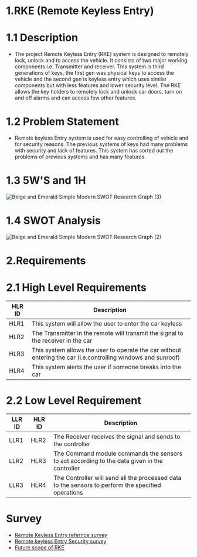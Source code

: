 # 1.RKE (Remote Keyless Entry)
 # 1.1 Description
  * The project Remote Keyless Entry (RKE) system is designed to remotely lock, unlock  and to access the vehicle. It consists of two major working components i.e. Transmitter and receiver. This system is third generations of keys, the first gen was  physical keys to access the vehicle and the second gen is keyless entry which uses  similar components but with less features and lower security level. The RKE allows the key holders to remotely lock and unlock car doors, turn on and off alarms and  can access few other features.
 # 1.2 Problem Statement
  * Remote keyless Entry system is used for easy controlling of vehicle and for security reasons. The previous systems of keys had many problems with security and lack of features. This system has sorted out the problems of previous systems and has many features.
 # 1.3 5W'S and 1H
  ![Beige and Emerald Simple Modern SWOT Research Graph (3)](https://user-images.githubusercontent.com/98879001/157755465-bba66aeb-cda4-484b-9b15-bef040721d48.png)

 # 1.4 SWOT Analysis
  ![Beige and Emerald Simple Modern SWOT Research Graph (2)](https://user-images.githubusercontent.com/98879001/157751157-9ee77acc-d9e1-4cdc-93f3-15eb9c2715b9.png)


# 2.Requirements
# 2.1 High Level Requirements
 | HLR ID | Description|
 |--------| -----------|
 |  HLR1  | This system will allow the user to enter the car keyless |
 |  HLR2  | The Transmitter in the remote will transmit the signal to the receiver in the car|
 |  HLR3  | This system allows the user to operate the car without entering the car (i.e.controlling windows and sunroof)|
 |  HLR4  | This system alerts the user if someone breaks into the car|
 
# 2.2 Low Level Requirement
 | LLR ID | HLR ID | Description |
 |--------|--------|-------------|
 | LLR1 | HLR2 | The Receiver receives the signal and sends to the controller|
 | LLR2 | HLR3 | The Command module commands the sensors to act according to the data given in the controller|
 | LLR3 | HLR4 | The Controller will send all the processed data to the sensors to perform the specified operations|
 # Survey
 * [Remote Keyless Entry refernce survey](https://www.sciencedirect.com/topics/engineering/keyless-entry-system)
 * [Remote keyless Entry Security survey ](https://illmatics.com/remote%20attack%20surfaces.pdf)
 * [Future scope of RKE ](https://www.globenewswire.com/news-release/2021/07/02/2256984/0/en/Automotive-Keyless-Entry-Systems-Market-Size-2021-Is-Projected-to-Reach-USD-3-061-4-million-by-2028-Exhibiting-a-CAGR-of-12-2.html)



 
